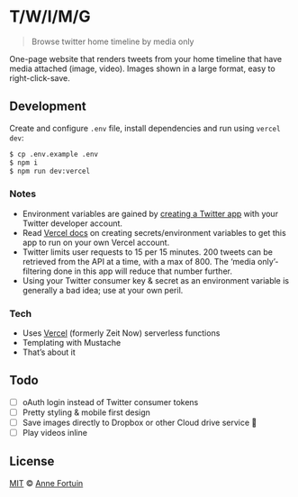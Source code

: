 # T/W/I/M/G

> Browse twitter home timeline by media only

One-page website that renders tweets from your home timeline that have media attached (image, video). Images shown in a large format, easy to right-click-save.

## Development
Create and configure `.env` file, install dependencies and run using `vercel dev`:

```bash
$ cp .env.example .env
$ npm i
$ npm run dev:vercel
```

### Notes
- Environment variables are gained by [creating a Twitter app](https://developer.twitter.com/en/apps/create) with your Twitter developer account.
- Read [Vercel docs](https://vercel.com/docs/cli#commands/secrets) on creating secrets/environment variables to get this app to run on your own Vercel account.
- Twitter limits user requests to 15 per 15 minutes. 200 tweets can be retrieved from the API at a time, with a max of 800. The ‘media only’-filtering done in this app will reduce that number further.
- Using your Twitter consumer key & secret as an environment variable is generally a bad idea; use at your own peril.

### Tech
- Uses [Vercel](https://vercel.com/) (formerly Zeit Now) serverless functions
- Templating with Mustache
- That’s about it

## Todo
- [ ] oAuth login instead of Twitter consumer tokens
- [ ] Pretty styling & mobile first design
- [ ] Save images directly to Dropbox or other Cloud drive service 🤔
- [ ] Play videos inline

## License
[MIT](license) © [Anne Fortuin](https://phortuin.nl/)
